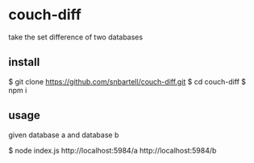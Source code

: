 couch-diff
==========

take the set difference of two databases

install
-------

  $ git clone https://github.com/snbartell/couch-diff.git
  $ cd couch-diff
  $ npm i

usage
-----
given database a and database b

  $ node index.js http://localhost:5984/a http://localhost:5984/b
